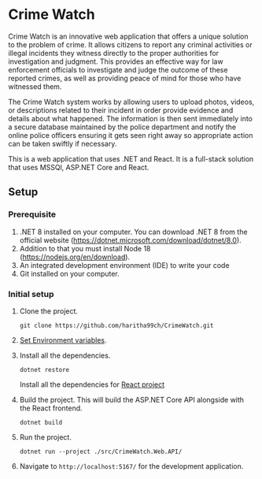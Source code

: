 # Crime Watch

Crime Watch is an innovative web application that offers a unique solution to the problem of crime. It allows citizens to report any criminal activities or illegal incidents they witness directly to the proper authorities for investigation and judgment. This provides an effective way for law enforcement officials to investigate and judge the outcome of these reported crimes, as well as providing peace of mind for those who have witnessed them.

The Crime Watch system works by allowing users to upload photos, videos, or descriptions related to their incident in order provide evidence and details about what happened. The information is then sent immediately into a secure database maintained by the police department and notify the online police officers ensuring it gets seen right away so appropriate action can be taken swiftly if necessary.

This is a web application that uses .NET and React. It is a full-stack solution that uses MSSQl, ASP.NET Core and React.

## Setup

### Prerequisite

1. .NET 8 installed on your computer. You can download .NET 8 from the official website (<https://dotnet.microsoft.com/download/dotnet/8.0>).
2. Addition to that you must install Node 18 (<https://nodejs.org/en/download>).
3. An integrated development environment (IDE) to write your code
4. Git installed on your computer.

### Initial setup

1. Clone the project.

    ```shell
    git clone https://github.com/haritha99ch/CrimeWatch.git
    ```

2. [Set Environment variables](./src/CrimeWatch.AppSettings/README.md#setting-environment-variables).

3. Install all the dependencies.

    ```shell
    dotnet restore
    ```

    Install all the dependencies for [React project](./src/crimewatch.web.client/README.md#initial-setup)

4. Build the project. This will build the ASP.NET Core API alongside with the React frontend.

    ```shell
    dotnet build
    ```

5. Run the project.

    ```shell
    dotnet run --project ./src/CrimeWatch.Web.API/
    ```

6. Navigate to `http://localhost:5167/` for the development application.
